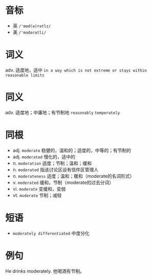 # 音标

- 英 `/'mɒd(ə)rətlɪ/`
- 美 `/'mɑdərətli/`

# 词义

adv. 适度地，适中
`in a way which is not extreme or stays within reasonable limits`

# 同义

adv. 适度地；中庸地；有节制地
`reasonably` `temperately`

# 同根

- adj. `moderate` 稳健的，温和的；适度的，中等的；有节制的
- adj. `moderated` 慢化的，适中的
- n. `moderation` 适度；节制；温和；缓和
- n. `moderated` 指该讨论区设有信件区管理人
- n. `moderateness` 适度；温和；暖和（moderate的名词形式）
- v. `moderated` 缓和，节制（moderate的过去分词）
- vi. `moderate` 变缓和，变弱
- vt. `moderate` 节制；减轻

# 短语

- `moderately differentiated` 中度分化

# 例句

He drinks moderately.
他喝酒有节制。


